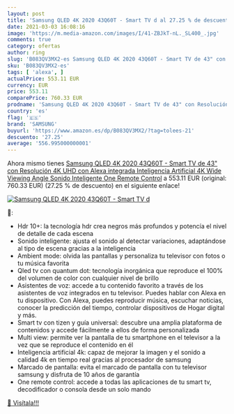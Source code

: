 ```yaml
---
layout: post
title: 'Samsung QLED 4K 2020 43Q60T - Smart TV d al 27.25 % de descuento'
date: 2021-03-03 16:08:16
image: 'https://m.media-amazon.com/images/I/41-ZBJkT-nL._SL400_.jpg'
comments: true
category: ofertas
author: ring
slug: 'B083QV3MX2-es Samsung QLED 4K 2020 43Q60T - Smart TV de 43" con...'
sku: 'B083QV3MX2-es'
tags: [ 'alexa', ]
actualPrice: 553.11 EUR
currency: EUR
price: 553.11
comparePrice: 760.33 EUR
prodname: 'Samsung QLED 4K 2020 43Q60T - Smart TV de 43" con Resolución 4K UHD  con Alexa integrada  Inteligencia Artificial 4K Wide Viewing Angle  Sonido Inteligente  One Remote Control'
country: 'es'
flag: '🇪🇸'
brand: 'SAMSUNG'
buyurl: 'https://www.amazon.es/dp/B083QV3MX2/?tag=tolees-21'
descuento: '27.25'
average: '556.995000000001'
---
```


Ahora mismo tienes [Samsung QLED 4K 2020 43Q60T - Smart TV de 43" con Resolución 4K UHD  con Alexa integrada  Inteligencia Artificial 4K Wide Viewing Angle  Sonido Inteligente  One Remote Control](https://www.amazon.es/dp/B083QV3MX2/?tag=tolees-21) a 553.11 EUR (original: 760.33 EUR) (27.25 %  de descuento) en el siguiente enlace!

[![Samsung QLED 4K 2020 43Q60T - Smart TV d](https://m.media-amazon.com/images/I/41-ZBJkT-nL._SL400_.jpg)](https://www.amazon.es/dp/B083QV3MX2/?tag=tolees-21)

🔎:

- Hdr 10+: la tecnología hdr crea negros más profundos y potencía el nivel de detalle de cada escena
- Sonido inteligente: ajusta el sonido al detectar variaciones, adaptándose al tipo de escena gracias a la inteligencia
- Ambient mode: olvida las pantallas y personaliza tu televisor con fotos o tu música favorita
- Qled tv con quantum dot: tecnología inorgánica que reproduce el 100% del volumen de color con cualquier nivel de brillo
- Asistentes de voz: accede a tu contenido favorito a través de los asistentes de voz integrados en tu televisor. Puedes hablar con Alexa en tu dispositivo. Con Alexa, puedes reproducir música, escuchar noticias, conocer la predicción del tiempo, controlar dispositivos de Hogar digital y más.
- Smart tv con tizen y guía universal: descubre una amplia plataforma de contenidos y accede fácilmente a ellos de forma personalizada
- Multi view: permite ver la pantalla de tu smartphone en el televisor a la vez que se reproduce el contenido en él
- Inteligencia artificial 4k: capaz de mejorar la imagen y el sonido a calidad 4k en tiempo real gracias al procesador de samsung
- Marcado de pantalla: evita el marcado de pantalla con tu televisor samsung y disfruta de 10 años de garantía
- One remote control: accede a todas las aplicaciones de tu smart tv, decodificador o consola desde un solo mando

[🛒 Visítala!!!](https://www.amazon.es/dp/B083QV3MX2/?tag=tolees-21)
